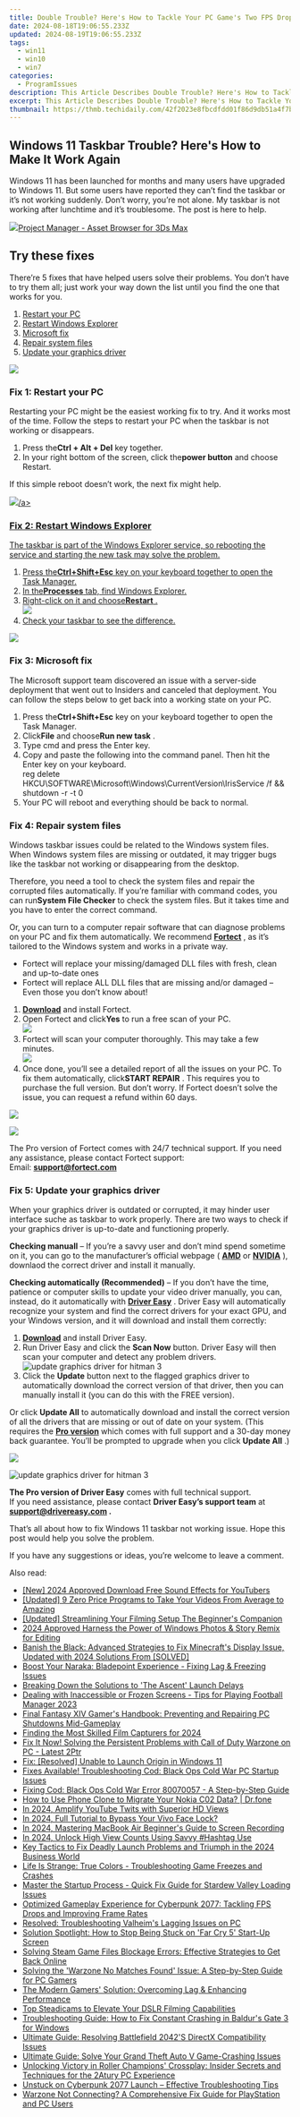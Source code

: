 ```yaml
---
title: Double Trouble? Here's How to Tackle Your PC Game's Two FPS Drops Problem
date: 2024-08-18T19:06:55.233Z
updated: 2024-08-19T19:06:55.233Z
tags:
  - win11
  - win10
  - win7
categories:
  - ProgramIssues
description: This Article Describes Double Trouble? Here's How to Tackle Your PC Game's Two FPS Drops Problem
excerpt: This Article Describes Double Trouble? Here's How to Tackle Your PC Game's Two FPS Drops Problem
thumbnail: https://thmb.techidaily.com/42f2023e8fbcdfdd01f86d9db51a4f7bd6fa603af8cb31396f717d24438f83e9.jpg
---
```


## Windows 11 Taskbar Trouble? Here's How to Make It Work Again

Windows 11 has been launched for months and many users have upgraded to Windows 11\. But some users have reported they can’t find the taskbar or it’s not working suddenly. Don’t worry, you’re not alone. My taskbar is not working after lunchtime and it’s troublesome. The post is here to help.

<!-- affiliate ads begin -->
<a href="https://secure.2checkout.com/order/checkout.php?PRODS=4709458&QTY=1&AFFILIATE=108875&CART=1"><img src="https://3d-kstudio.com/wp-content/uploads/2014/02/Project-Manager-3D-Models-4-800x800.jpg" border="0">Project Manager - Asset Browser for 3Ds Max</a>
<!-- affiliate ads end -->
## Try these fixes

 There’re 5 fixes that have helped users solve their problems. You don’t have to try them all; just work your way down the list until you find the one that works for you.

1. [Restart your PC](https://tools.techidaily.com/drivereasy/download/)
2. [Restart Windows Explorer](https://tools.techidaily.com/drivereasy/download/)
3. [Microsoft fix](https://tools.techidaily.com/drivereasy/download/)
4. [Repair system files](https://tools.techidaily.com/drivereasy/download/)
5. [Update your graphics driver](https://tools.techidaily.com/drivereasy/download/)

<!-- affiliate ads begin -->
<a href="https://store.bitdefender.com/affiliate.php?ACCOUNT=BITLATIN&AFFILIATE=108875&PATH=http%3A%2F%2Fwww.bitdefender.com%2Fbusiness%3FAFFILIATE%3D108875%26RESOURCE%3D30%2525%2BOff%2Ball%2BGravityZone%2BProducts"><img src="https://www.bitdefender.com/content/dam/bitdefender/business/campaign/1200X628.png" border="0"></a>
<!-- affiliate ads end -->
### Fix 1: Restart your PC

 Restarting your PC might be the easiest working fix to try. And it works most of the time. Follow the steps to restart your PC when the taskbar is not working or disappears.

1. Press the**Ctrl + Alt + Del** key together.
2. In your right bottom of the screen, click the**power button** and choose Restart.

If this simple reboot doesn’t work, the next fix might help.

<!-- affiliate ads begin -->
<a href="https://store.nero.com/order/checkout.php?PRODS=4729507&QTY=1&AFFILIATE=108875&CART=1"><img src="https://www.nero.com/nero-com-wAssets/img/banners/2023/TIU/Nero_TuneItUp_Screen_2.webp" border="0">/a>
<!-- affiliate ads end -->
### Fix 2: Restart Windows Explorer

 The taskbar is part of the Windows Explorer service, so rebooting the service and starting the new task may solve the problem.

1. Press the**Ctrl+Shift+Esc** key on your keyboard together to open the Task Manager.
2. In the**Processes** tab, find Windows Explorer.
3. Right-click on it and choose**Restart** .  
![](https://images.drivereasy.com/wp-content/uploads/2022/01/task1.jpg)
4. Check your taskbar to see the difference.

<!-- affiliate ads begin -->
<a href="https://estore.winxdvd.com/order/checkout.php?PRODS=12653853&QTY=1&AFFILIATE=108875&CART=1"><img src="https://secure.avangate.com/images/merchant/bcb41ccdc4363c6848a1d760f26c28a0/products/14_videoproc-converter-ai-box.png" border="0"></a>
<!-- affiliate ads end -->
### Fix 3: Microsoft fix

 The Microsoft support team discovered an issue with a server-side deployment that went out to Insiders and canceled that deployment. You can follow the steps below to get back into a working state on your PC.

1. Press the**Ctrl+Shift+Esc** key on your keyboard together to open the Task Manager.
2. Click**File** and choose**Run new task** .
3. Type cmd and press the Enter key.
4. Copy and paste the following into the command panel. Then hit the Enter key on your keyboard.  
 reg delete HKCU\\SOFTWARE\\Microsoft\\Windows\\CurrentVersion\\IrisService /f && shutdown -r -t 0
5. Your PC will reboot and everything should be back to normal.

### Fix 4: Repair system files

 Windows taskbar issues could be related to the Windows system files. When Windows system files are missing or outdated, it may trigger bugs like the taskbar not working or disappearing from the desktop.

 Therefore, you need a tool to check the system files and repair the corrupted files automatically. If you’re familiar with command codes, you can run**System File Checker** to check the system files. But it takes time and you have to enter the correct command.

 Or, you can turn to a computer repair software that can diagnose problems on your PC and fix them automatically. We recommend **[Fortect](https://tools.techidaily.com/drivereasy/download/)**  , as it’s tailored to the Windows system and works in a private way.

* Fortect will replace your missing/damaged DLL files with fresh, clean and up-to-date ones
* Fortect will replace ALL DLL files that are missing and/or damaged – Even those you don’t know about!

1. **[Download](https://tools.techidaily.com/drivereasy/download/)**  and install Fortect.
2. Open Fortect and click**Yes** to run a free scan of your PC.  
![](https://images.drivereasy.com/wp-content/uploads/2022/01/fortect-1.jpg)
3. Fortect will scan your computer thoroughly. This may take a few minutes.  
![](https://images.drivereasy.com/wp-content/uploads/2022/01/fortect-2.jpg)
4. Once done, you’ll see a detailed report of all the issues on your PC. To fix them automatically, click**START REPAIR** . This requires you to purchase the full version. But don’t worry. If Fortect doesn’t solve the issue, you can request a refund within 60 days.  
<!-- affiliate ads begin -->
<a href="https://secure.2checkout.com/order/checkout.php?PRODS=4729320&QTY=1&AFFILIATE=108875&CART=1"><img src="https://secure.avangate.com/images/merchant/f7f07e7dab09533bc71247a5b29a7373/products/2_iDeviceMessageBox.png" border="0"></a>
<!-- affiliate ads end -->
![](https://images.drivereasy.com/wp-content/uploads/2022/01/fortect-3.jpg)

 The Pro version of Fortect comes with 24/7 technical support. If you need any assistance, please contact Fortect support:  
 Email: **<support@fortect.com>**

### Fix 5: Update your graphics driver

 When your graphics driver is outdated or corrupted, it may hinder user interface suche as taskbar to work properly. There are two ways to check if your graphics driver is up-to-date and functioning properly.

**Checking manuall** – If you’re a savvy user and don’t mind spend sometime on it, you can go to the manufacturer’s official webpage ( **[AMD](https://www.amd.com/en/support)**  or **[NVIDIA](https://tools.techidaily.com/drivereasy/download/)**  ), downlaod the correct driver and install it manually.

**Checking automatically (Recommended)** – If you don’t have the time, patience or computer skills to update your video driver manually, you can, instead, do it automatically with **[Driver Easy](https://tools.techidaily.com/drivereasy/download/)**  . Driver Easy will automatically recognize your system and find the correct drivers for your exact GPU, and your Windows version, and it will download and install them correctly:

1. **[Download](https://tools.techidaily.com/drivereasy/download/)**  and install Driver Easy.
2. Run Driver Easy and click the **Scan Now** button. Driver Easy will then scan your computer and detect any problem drivers.  
![update graphics driver for hitman 3](https://images.drivereasy.com/wp-content/uploads/2021/01/update-graphics-driver-de-1.jpg)
3. Click the **Update** button next to the flagged graphics driver to automatically download the correct version of that driver, then you can manually install it (you can do this with the FREE version).  

 Or click **Update All** to automatically download and install the correct version of all the drivers that are missing or out of date on your system. (This requires the **[Pro version](https://tools.techidaily.com/drivereasy/download/)**  which comes with full support and a 30-day money back guarantee. You’ll be prompted to upgrade when you click **Update All** .)  
<!-- affiliate ads begin -->
<a href="https://store.absolute.com/order/checkout.php?PRODS=4601998&QTY=1&AFFILIATE=108875&CART=1"><img src="https://secure.avangate.com/images/merchant/ef70e26a0b5da778eda3f48014d087cd/728x90_larger-shield.jpg" border="0"></a>
<!-- affiliate ads end -->
![update graphics driver for hitman 3](https://images.drivereasy.com/wp-content/uploads/2021/01/update-graphics-driver-de-2.jpg)

**The Pro version of Driver Easy** comes with full technical support.  
 If you need assistance, please contact **Driver Easy’s support team** at **[support@drivereasy.com](https://tools.techidaily.com/drivereasy/download/) .**

 That’s all about how to fix Windows 11 taskbar not working issue. Hope this post would help you solve the problem.

 If you have any suggestions or ideas, you’re welcome to leave a comment.

<ins class="adsbygoogle"
     style="display:block"
     data-ad-format="autorelaxed"
     data-ad-client="ca-pub-7571918770474297"
     data-ad-slot="1223367746"></ins>



<ins class="adsbygoogle"
     style="display:block"
     data-ad-client="ca-pub-7571918770474297"
     data-ad-slot="8358498916"
     data-ad-format="auto"
     data-full-width-responsive="true"></ins>

<span class="atpl-alsoreadstyle">Also read:</span>
<div><ul>
<li><a href="https://facebook-video-footage.techidaily.com/new-2024-approved-download-free-sound-effects-for-youtubers/"><u>[New] 2024 Approved  Download Free Sound Effects for YouTubers</u></a></li>
<li><a href="https://youtube-videos.techidaily.com/updated-9-zero-price-programs-to-take-your-videos-from-average-to-amazing/"><u>[Updated] 9 Zero Price Programs to Take Your Videos From Average to Amazing</u></a></li>
<li><a href="https://facebook-record-videos.techidaily.com/updated-streamlining-your-filming-setup-the-beginners-companion/"><u>[Updated] Streamlining Your Filming Setup  The Beginner's Companion</u></a></li>
<li><a href="https://article-posts.techidaily.com/2024-approved-harness-the-power-of-windows-photos-and-story-remix-for-editing/"><u>2024 Approved  Harness the Power of Windows Photos & Story Remix for Editing</u></a></li>
<li><a href="https://win-blog.techidaily.com/banish-the-black-advanced-strategies-to-fix-minecrafts-display-issue-updated-with-2024-solutions-from-solved/"><u>Banish the Black: Advanced Strategies to Fix Minecraft's Display Issue, Updated with 2024 Solutions From [SOLVED]</u></a></li>
<li><a href="https://win-blog.techidaily.com/boost-your-naraka-bladepoint-experience-fixing-lag-and-freezing-issues/"><u>Boost Your Naraka: Bladepoint Experience - Fixing Lag & Freezing Issues</u></a></li>
<li><a href="https://win-blog.techidaily.com/breaking-down-the-solutions-to-the-ascent-launch-delays/"><u>Breaking Down the Solutions to 'The Ascent' Launch Delays</u></a></li>
<li><a href="https://win-blog.techidaily.com/dealing-with-inaccessible-or-frozen-screens-tips-for-playing-football-manager-2023/"><u>Dealing with Inaccessible or Frozen Screens - Tips for Playing Football Manager 2023</u></a></li>
<li><a href="https://win-blog.techidaily.com/final-fantasy-xiv-gamers-handbook-preventing-and-repairing-pc-shutdowns-mid-gameplay/"><u>Final Fantasy XIV Gamer's Handbook: Preventing and Repairing PC Shutdowns Mid-Gameplay</u></a></li>
<li><a href="https://some-techniques.techidaily.com/finding-the-most-skilled-film-capturers-for-2024/"><u>Finding the Most Skilled Film Capturers for 2024</u></a></li>
<li><a href="https://win-blog.techidaily.com/fix-it-now-solving-the-persistent-problems-with-call-of-duty-warzone-on-pc-latest-2ptr/"><u>Fix It Now! Solving the Persistent Problems with Call of Duty Warzone on PC - Latest 2Ptr</u></a></li>
<li><a href="https://win-blog.techidaily.com/fix-resolved-unable-to-launch-origin-in-windows-11/"><u>Fix: [Resolved] Unable to Launch Origin in Windows 11</u></a></li>
<li><a href="https://win-blog.techidaily.com/fixes-available-troubleshooting-cod-black-ops-cold-war-pc-startup-issues/"><u>Fixes Available! Troubleshooting Cod: Black Ops Cold War PC Startup Issues</u></a></li>
<li><a href="https://win-blog.techidaily.com/fixing-cod-black-ops-cold-war-error-80070057-a-step-by-step-guide/"><u>Fixing Cod: Black Ops Cold War Error 80070057 - A Step-by-Step Guide</u></a></li>
<li><a href="https://android-transfer.techidaily.com/how-to-use-phone-clone-to-migrate-your-nokia-c02-data-drfone-by-drfone-transfer-from-android-transfer-from-android/"><u>How to Use Phone Clone to Migrate Your Nokia C02 Data? | Dr.fone</u></a></li>
<li><a href="https://twitter-videos.techidaily.com/in-2024-amplify-youtube-twits-with-superior-hd-views/"><u>In 2024, Amplify YouTube Twits with Superior HD Views</u></a></li>
<li><a href="https://android-unlock.techidaily.com/in-2024-full-tutorial-to-bypass-your-vivo-face-lock-by-drfone-android/"><u>In 2024, Full Tutorial to Bypass Your Vivo Face Lock?</u></a></li>
<li><a href="https://visual-screen-recording.techidaily.com/in-2024-mastering-macbook-air-beginners-guide-to-screen-recording/"><u>In 2024, Mastering MacBook Air  Beginner's Guide to Screen Recording</u></a></li>
<li><a href="https://youtube-stream.techidaily.com/in-2024-unlock-high-view-counts-using-savvy-hashtag-use/"><u>In 2024, Unlock High View Counts Using Savvy #Hashtag Use</u></a></li>
<li><a href="https://win-blog.techidaily.com/key-tactics-to-fix-deadly-launch-problems-and-triumph-in-the-2024-business-world/"><u>Key Tactics to Fix Deadly Launch Problems and Triumph in the 2024 Business World</u></a></li>
<li><a href="https://win-blog.techidaily.com/life-is-strange-true-colors-troubleshooting-game-freezes-and-crashes/"><u>Life Is Strange: True Colors - Troubleshooting Game Freezes and Crashes</u></a></li>
<li><a href="https://win-blog.techidaily.com/master-the-startup-process-quick-fix-guide-for-stardew-valley-loading-issues/"><u>Master the Startup Process - Quick Fix Guide for Stardew Valley Loading Issues</u></a></li>
<li><a href="https://win-blog.techidaily.com/optimized-gameplay-experience-for-cyberpunk-2077-tackling-fps-drops-and-improving-frame-rates/"><u>Optimized Gameplay Experience for Cyberpunk 2077: Tackling FPS Drops and Improving Frame Rates</u></a></li>
<li><a href="https://win-blog.techidaily.com/resolved-troubleshooting-valheims-lagging-issues-on-pc/"><u>Resolved: Troubleshooting Valheim's Lagging Issues on PC</u></a></li>
<li><a href="https://win-blog.techidaily.com/solution-spotlight-how-to-stop-being-stuck-on-far-cry-5-start-up-screen/"><u>Solution Spotlight: How to Stop Being Stuck on 'Far Cry 5' Start-Up Screen</u></a></li>
<li><a href="https://win-blog.techidaily.com/solving-steam-game-files-blockage-errors-effective-strategies-to-get-back-online/"><u>Solving Steam Game Files Blockage Errors: Effective Strategies to Get Back Online</u></a></li>
<li><a href="https://win-blog.techidaily.com/solving-the-warzone-no-matches-found-issue-a-step-by-step-guide-for-pc-gamers/"><u>Solving the 'Warzone No Matches Found' Issue: A Step-by-Step Guide for PC Gamers</u></a></li>
<li><a href="https://win-blog.techidaily.com/the-modern-gamers-solution-overcoming-lag-and-enhancing-performance/"><u>The Modern Gamers' Solution: Overcoming Lag & Enhancing Performance</u></a></li>
<li><a href="https://article-files.techidaily.com/top-steadicams-to-elevate-your-dslr-filming-capabilities/"><u>Top Steadicams to Elevate Your DSLR Filming Capabilities</u></a></li>
<li><a href="https://win-blog.techidaily.com/troubleshooting-guide-how-to-fix-constant-crashing-in-baldurs-gate-3-for-windows/"><u>Troubleshooting Guide: How to Fix Constant Crashing in Baldur's Gate 3 for Windows</u></a></li>
<li><a href="https://win-blog.techidaily.com/ultimate-guide-resolving-battlefield-2042s-directx-compatibility-issues/"><u>Ultimate Guide: Resolving Battlefield 2042'S DirectX Compatibility Issues</u></a></li>
<li><a href="https://win-blog.techidaily.com/ultimate-guide-solve-your-grand-theft-auto-v-game-crashing-issues/"><u>Ultimate Guide: Solve Your Grand Theft Auto V Game-Crashing Issues</u></a></li>
<li><a href="https://win-blog.techidaily.com/unlocking-victory-in-roller-champions-crossplay-insider-secrets-and-techniques-for-the-2atury-pc-experience/"><u>Unlocking Victory in Roller Champions' Crossplay: Insider Secrets and Techniques for the 2Atury PC Experience</u></a></li>
<li><a href="https://win-blog.techidaily.com/unstuck-on-cyberpunk-2077-launch-effective-troubleshooting-tips/"><u>Unstuck on Cyberpunk 2077 Launch – Effective Troubleshooting Tips</u></a></li>
<li><a href="https://win-blog.techidaily.com/warzone-not-connecting-a-comprehensive-fix-guide-for-playstation-and-pc-users/"><u>Warzone Not Connecting? A Comprehensive Fix Guide for PlayStation and PC Users</u></a></li>
</ul></div>
